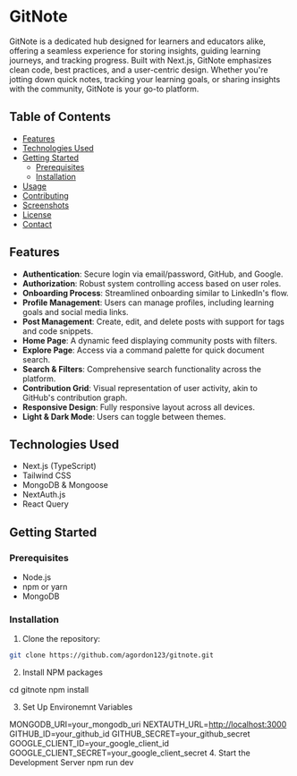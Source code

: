 # GitNote

GitNote is a dedicated hub designed for learners and educators alike, offering a seamless experience for storing insights, guiding learning journeys, and tracking progress. Built with Next.js, GitNote emphasizes clean code, best practices, and a user-centric design. Whether you're jotting down quick notes, tracking your learning goals, or sharing insights with the community, GitNote is your go-to platform.

## Table of Contents

- [Features](#features)
- [Technologies Used](#technologies-used)
- [Getting Started](#getting-started)
  - [Prerequisites](#prerequisites)
  - [Installation](#installation)
- [Usage](#usage)
- [Contributing](#contributing)
- [Screenshots](#screenshots)
- [License](#license)
- [Contact](#contact)

## Features

- **Authentication**: Secure login via email/password, GitHub, and Google.
- **Authorization**: Robust system controlling access based on user roles.
- **Onboarding Process**: Streamlined onboarding similar to LinkedIn's flow.
- **Profile Management**: Users can manage profiles, including learning goals and social media links.
- **Post Management**: Create, edit, and delete posts with support for tags and code snippets.
- **Home Page**: A dynamic feed displaying community posts with filters.
- **Explore Page**: Access via a command palette for quick document search.
- **Search & Filters**: Comprehensive search functionality across the platform.
- **Contribution Grid**: Visual representation of user activity, akin to GitHub's contribution graph.
- **Responsive Design**: Fully responsive layout across all devices.
- **Light & Dark Mode**: Users can toggle between themes.

## Technologies Used

- Next.js (TypeScript)
- Tailwind CSS
- MongoDB & Mongoose
- NextAuth.js
- React Query

## Getting Started

### Prerequisites

- Node.js
- npm or yarn
- MongoDB

### Installation

1. Clone the repository:

```bash
git clone https://github.com/agordon123/gitnote.git
```

2. Install NPM packages

cd gitnote
npm install

3. Set Up Environemnt Variables

MONGODB_URI=your_mongodb_uri
NEXTAUTH_URL=<http://localhost:3000>
GITHUB_ID=your_github_id
GITHUB_SECRET=your_github_secret
GOOGLE_CLIENT_ID=your_google_client_id
GOOGLE_CLIENT_SECRET=your_google_client_secret 4. Start the Development Server
npm run dev
